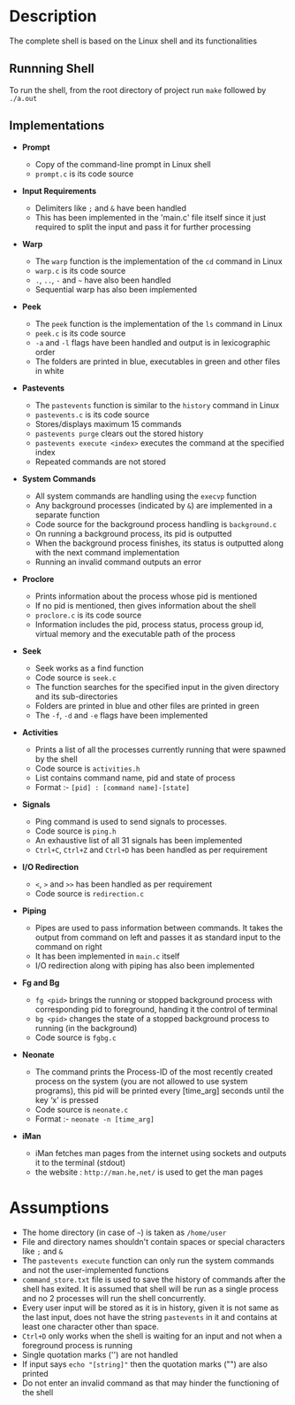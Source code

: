 # Description

The complete shell is based on the Linux shell and its functionalities

## Runnning Shell  

To run the shell, from the root directory of project run `make` followed by `./a.out`

## Implementations

- **Prompt**  
    - Copy of the command-line prompt in Linux shell
    - `prompt.c` is its code source

- **Input Requirements**  
    - Delimiters like `;` and `&` have been handled
    - This has been implemented in the 'main.c' file itself since it just required to split the input and pass it for further processing

- **Warp**
    - The `warp` function is the implementation of the `cd` command in Linux
    - `warp.c` is its code source
    - `.`, `..`, `-` and `~` have also been handled
    - Sequential warp has also been implemented

- **Peek**
    - The `peek` function is the implementation of the `ls` command in Linux
    - `peek.c` is its code source
    - `-a` and `-l` flags have been handled and output is in lexicographic order
    - The folders are printed in blue, executables in green and other files in white

- **Pastevents**
    - The `pastevents` function is similar to the `history` command in Linux
    - `pastevents.c` is its code source
    - Stores/displays maximum 15 commands
    - `pastevents purge` clears out the stored history
    - `pastevents execute <index>` executes the command at the specified index
    - Repeated commands are not stored

- **System Commands**
    - All system commands are handling using the `execvp` function
    - Any background processes (indicated by `&`) are implemented in a separate function
    - Code source for the background process handling is `background.c`
    - On running a background process, its pid is outputted
    - When the background process finishes, its status is outputted along with the next command implementation
    - Running an invalid command outputs an error

- **Proclore**
    - Prints information about the process whose pid is mentioned
    - If no pid is mentioned, then gives information about the shell
    - `proclore.c` is its code source
    - Information includes  the pid, process status, process group id, virtual memory and the executable path of the process

- **Seek**
    - Seek works as a find function
    - Code source is `seek.c`
    - The function searches for the specified input in the given directory and its sub-directories
    - Folders are printed in blue and other files are printed in green
    - The `-f`, `-d` and `-e` flags have been implemented

- **Activities**
    - Prints a list of all the processes currently running that were spawned by the shell
    - Code source is `activities.h`
    - List contains command name, pid and state of process
    - Format :- `[pid] : [command name]-[state]`

- **Signals**
    - Ping command is used to send signals to processes.
    - Code source is `ping.h`
    - An exhaustive list of all 31 signals has been implemented
    - `Ctrl+C`, `Ctrl+Z` and `Ctrl+D` has been handled as per requirement

- **I/O Redirection**
    - `<`, `>` and `>>` has been handled as per requirement
    - Code source is `redirection.c`

- **Piping**
    - Pipes are used to pass information between commands. It takes the output from command on left and passes it as standard input to the command on right
    - It has been implemented in `main.c` itself
    - I/O redirection along with piping has also been implemented

- **Fg and Bg**
    - `fg <pid>` brings the running or stopped background process with corresponding pid to foreground, handing it the control of terminal
    - `bg <pid>` changes the state of a stopped background process to running (in the background)
    - Code source is `fgbg.c`

- **Neonate**
    - The command prints the Process-ID of the most recently created process on the system (you are not allowed to use system programs), this pid will be printed every [time_arg] seconds until the key ‘x’ is pressed
    - Code source is `neonate.c`
    - Format :- `neonate -n [time_arg]`

- **iMan**
    - iMan fetches man pages from the internet using sockets and outputs it to the terminal (stdout)
    - the website : `http://man.he,net/` is used to get the man pages

# Assumptions

- The home directory (in case of `~`) is taken as `/home/user`
- File and directory names shouldn't contain spaces or special characters like `;` and `&`
- The `pastevents execute` function can only run the system commands and not the user-implemented functions
- `command_store.txt` file is used to save the history of commands after the shell has exited. It is assumed that shell will be run as a single process and no 2 processes will run the shell concurrently.
- Every user input will be stored as it is in history, given it is not same as the last input, does not have the string `pastevents` in it and contains at least one character other than space.
- `Ctrl+D` only works when the shell is waiting for an input and not when a foreground process is running
- Single quotation marks ('') are not handled
- If input says `echo "[string]"` then the quotation marks ("") are also printed
- Do not enter an invalid command as that may hinder the functioning of the shell